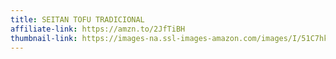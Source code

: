 ```yaml
---
title: SEITAN TOFU TRADICIONAL
affiliate-link: https://amzn.to/2JfTiBH
thumbnail-link: https://images-na.ssl-images-amazon.com/images/I/51C7hk-ERCL.jpg
---
```

